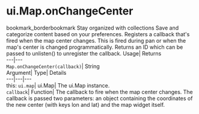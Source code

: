  
#  ui.Map.onChangeCenter 
bookmark_borderbookmark Stay organized with collections  Save and categorize content based on your preferences. 
Registers a callback that's fired when the map center changes. This is fired during pan or when the map's center is changed programmatically. 
Returns an ID which can be passed to unlisten() to unregister the callback.
Usage| Returns  
---|---  
`Map.onChangeCenter(callback)`| String  
Argument| Type| Details  
---|---|---  
this: `ui.map`| ui.Map| The ui.Map instance.  
`callback`| Function| The callback to fire when the map center changes. The callback is passed two parameters: an object containing the coordinates of the new center (with keys lon and lat) and the map widget itself.  
